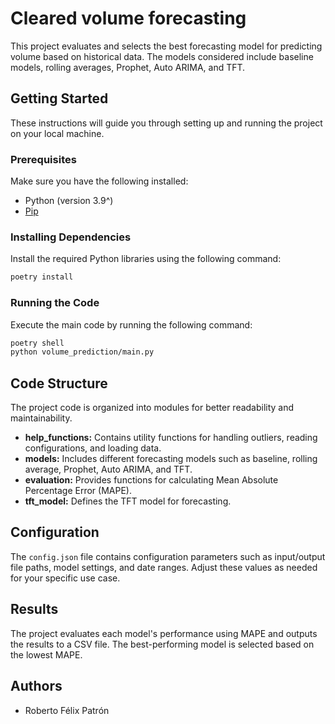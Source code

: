 # Cleared volume forecasting

This project evaluates and selects the best forecasting model for predicting volume based on historical data. The models considered include baseline models, rolling averages, Prophet, Auto ARIMA, and TFT.

## Getting Started

These instructions will guide you through setting up and running the project on your local machine.

### Prerequisites

Make sure you have the following installed:

- Python (version 3.9^)
- [Pip](https://pip.pypa.io/en/stable/installation/)

### Installing Dependencies

Install the required Python libraries using the following command:

```bash
poetry install
```

### Running the Code

Execute the main code by running the following command:

```bash
poetry shell
python volume_prediction/main.py
```

## Code Structure

The project code is organized into modules for better readability and maintainability.

- **help_functions:** Contains utility functions for handling outliers, reading configurations, and loading data.
- **models:** Includes different forecasting models such as baseline, rolling average, Prophet, Auto ARIMA, and TFT.
- **evaluation:** Provides functions for calculating Mean Absolute Percentage Error (MAPE).
- **tft_model:** Defines the TFT model for forecasting.

## Configuration

The `config.json` file contains configuration parameters such as input/output file paths, model settings, and date ranges. Adjust these values as needed for your specific use case.

## Results

The project evaluates each model's performance using MAPE and outputs the results to a CSV file. The best-performing model is selected based on the lowest MAPE.

## Authors

- Roberto Félix Patrón

